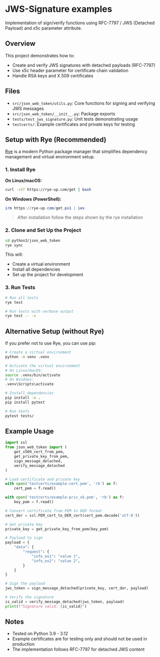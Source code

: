# JWS-Signature examples

Implementation of sign/verify functions using RFC-7797 / JWS (Detached Payload) and x5c parameter attribute.

## Overview

This project demonstrates how to:
- Create and verify JWS signatures with detached payloads (RFC-7797)
- Use x5c header parameter for certificate chain validation
- Handle RSA keys and X.509 certificates

## Files

- `src/json_web_token/utils.py`: Core functions for signing and verifying JWS messages
- `src/json_web_token/__init__.py`: Package exports
- `tests/test_jws_signature.py`: Unit tests demonstrating usage
- `testcerts/`: Example certificates and private keys for testing

## Setup with Rye (Recommended)

[Rye](https://rye-up.com/) is a modern Python package manager that simplifies dependency management and virtual environment setup.

### 1. Install Rye

**On Linux/macOS:**
```bash
curl -sSf https://rye-up.com/get | bash
```

**On Windows (PowerShell):**
```powershell
irm https://rye-up.com/get.ps1 | iex
```

> After installation follow the steps shown by the rye installation

### 2. Clone and Set Up the Project

```bash
cd python3/json_web_token
rye sync
```

This will:
- Create a virtual environment
- Install all dependencies
- Set up the project for development

### 3. Run Tests

```bash
# Run all tests
rye test
```

```bash
# Run tests with verbose output
rye test -- -v
```


## Alternative Setup (without Rye)

If you prefer not to use Rye, you can use pip:

```bash
# Create a virtual environment
python -m venv .venv

# Activate the virtual environment
# On Linux/macOS:
source .venv/bin/activate
# On Windows:
.venv\Scripts\activate

# Install dependencies
pip install -e .
pip install pytest

# Run tests
pytest tests/
```

## Example Usage

```python
import ssl
from json_web_token import (
    get_x509_cert_from_pem,
    get_private_key_from_pem,
    sign_message_detached,
    verify_message_detached
)

# Load certificate and private key
with open('testcerts/example-cert.pem', 'rb') as f:
    cert_pem = f.read()

with open('testcerts/example-priv_sk.pem', 'rb') as f:
    key_pem = f.read()

# Convert certificate from PEM to DER format
cert_der = ssl.PEM_cert_to_DER_cert(cert_pem.decode('utf-8'))

# Get private key
private_key = get_private_key_from_pem(key_pem)

# Payload to sign
payload = {
    "data": {
        "request": {
            "info_ex1": "value 1",
            "info_ex2": "value 2",
        }
    }
}

# Sign the payload
jws_token = sign_message_detached(private_key, cert_der, payload)

# Verify the signature
is_valid = verify_message_detached(jws_token, payload)
print(f"Signature valid: {is_valid}")
```

## Notes

- Tested on Python 3.9 - 3.12
- Example certificates are for testing only and should not be used in production
- The implementation follows RFC-7797 for detached JWS content